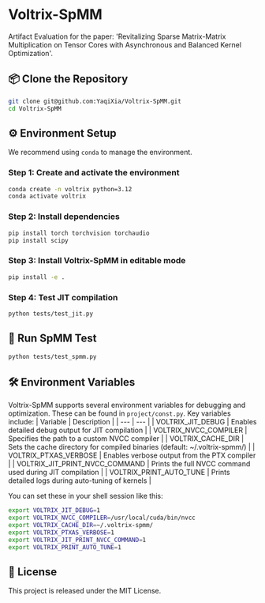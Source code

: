 # Voltrix-SpMM

Artifact Evaluation for the paper: 'Revitalizing Sparse Matrix-Matrix Multiplication on Tensor Cores with Asynchronous and Balanced Kernel Optimization'.

## 📦 Clone the Repository

```bash
git clone git@github.com:YaqiXia/Voltrix-SpMM.git
cd Voltrix-SpMM
```


## ⚙️ Environment Setup 

We recommend using `conda` to manage the environment.

### Step 1: Create and activate the environment 



```bash
conda create -n voltrix python=3.12
conda activate voltrix
```


### Step 2: Install dependencies 



```bash
pip install torch torchvision torchaudio
pip install scipy
```


### Step 3: Install Voltrix-SpMM in editable mode 



```bash
pip install -e .
```


### Step 4: Test JIT compilation 



```bash
python tests/test_jit.py
```


## 🧪 Run SpMM Test 



```bash
python tests/test_spmm.py
```


## 🛠️ Environment Variables 

Voltrix-SpMM supports several environment variables for debugging and optimization. These can be found in `project/const.py`. Key variables include:
| Variable | Description | 
| --- | --- | 
| VOLTRIX_JIT_DEBUG | Enables detailed debug output for JIT compilation | 
| VOLTRIX_NVCC_COMPILER | Specifies the path to a custom NVCC compiler | 
| VOLTRIX_CACHE_DIR | Sets the cache directory for compiled binaries (default: ~/.voltrix-spmm/) | 
| VOLTRIX_PTXAS_VERBOSE | Enables verbose output from the PTX compiler | 
| VOLTRIX_JIT_PRINT_NVCC_COMMAND | Prints the full NVCC command used during JIT compilation | 
| VOLTRIX_PRINT_AUTO_TUNE | Prints detailed logs during auto-tuning of kernels | 


You can set these in your shell session like this:



```bash
export VOLTRIX_JIT_DEBUG=1
export VOLTRIX_NVCC_COMPILER=/usr/local/cuda/bin/nvcc
export VOLTRIX_CACHE_DIR=~/.voltrix-spmm/
export VOLTRIX_PTXAS_VERBOSE=1
export VOLTRIX_JIT_PRINT_NVCC_COMMAND=1
export VOLTRIX_PRINT_AUTO_TUNE=1
```


## 📄 License 


This project is released under the MIT License.

